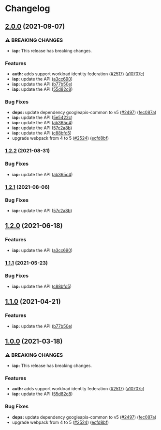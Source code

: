 # Changelog

## [2.0.0](https://www.github.com/googleapis/google-api-nodejs-client/compare/iap-v1.2.2...iap-v2.0.0) (2021-09-07)


### ⚠ BREAKING CHANGES

* **iap:** This release has breaking changes.

### Features

* **auth:** adds support workload identity federation ([#2517](https://www.github.com/googleapis/google-api-nodejs-client/issues/2517)) ([a10707c](https://www.github.com/googleapis/google-api-nodejs-client/commit/a10707c477759e7c9ef6360a2fe800856fb600c1))
* **iap:** update the API ([a3cc690](https://www.github.com/googleapis/google-api-nodejs-client/commit/a3cc69016a0d9fcb8456b56fcfd4cc7d38e7d9a6))
* **iap:** update the API ([b77b50e](https://www.github.com/googleapis/google-api-nodejs-client/commit/b77b50e753efed18ad9e49283a49184a39784ed7))
* **iap:** update the API ([55d82c8](https://www.github.com/googleapis/google-api-nodejs-client/commit/55d82c87b491b1b6d56d142dbe682b9cf99447cc))


### Bug Fixes

* **deps:** update dependency googleapis-common to v5 ([#2497](https://www.github.com/googleapis/google-api-nodejs-client/issues/2497)) ([fec087a](https://www.github.com/googleapis/google-api-nodejs-client/commit/fec087abcf3d994dd41c3ffa0a0c12b1f9f09dae))
* **iap:** update the API ([5e5422c](https://www.github.com/googleapis/google-api-nodejs-client/commit/5e5422c465824bc76fcad644d6d7ec657d580fc6))
* **iap:** update the API ([ab365c4](https://www.github.com/googleapis/google-api-nodejs-client/commit/ab365c46a8d6fec7f383620157875868fb2cfa6a))
* **iap:** update the API ([57c2a8b](https://www.github.com/googleapis/google-api-nodejs-client/commit/57c2a8b9088921ae2726d87abbc00607a6d5714b))
* **iap:** update the API ([c88bfd5](https://www.github.com/googleapis/google-api-nodejs-client/commit/c88bfd5d45e50c02c795890d9d4bcaf0062cde7d))
* upgrade webpack from 4 to 5  ([#2524](https://www.github.com/googleapis/google-api-nodejs-client/issues/2524)) ([ecfd8bf](https://www.github.com/googleapis/google-api-nodejs-client/commit/ecfd8bfcd06e1beabff7ec9a8c4000222379eb8d))

### [1.2.2](https://www.github.com/googleapis/google-api-nodejs-client/compare/iap-v1.2.1...iap-v1.2.2) (2021-08-31)


### Bug Fixes

* **iap:** update the API ([ab365c4](https://www.github.com/googleapis/google-api-nodejs-client/commit/ab365c46a8d6fec7f383620157875868fb2cfa6a))

### [1.2.1](https://www.github.com/googleapis/google-api-nodejs-client/compare/iap-v1.2.0...iap-v1.2.1) (2021-08-06)


### Bug Fixes

* **iap:** update the API ([57c2a8b](https://www.github.com/googleapis/google-api-nodejs-client/commit/57c2a8b9088921ae2726d87abbc00607a6d5714b))

## [1.2.0](https://www.github.com/googleapis/google-api-nodejs-client/compare/iap-v1.1.1...iap-v1.2.0) (2021-06-18)


### Features

* **iap:** update the API ([a3cc690](https://www.github.com/googleapis/google-api-nodejs-client/commit/a3cc69016a0d9fcb8456b56fcfd4cc7d38e7d9a6))

### [1.1.1](https://www.github.com/googleapis/google-api-nodejs-client/compare/iap-v1.1.0...iap-v1.1.1) (2021-05-23)


### Bug Fixes

* **iap:** update the API ([c88bfd5](https://www.github.com/googleapis/google-api-nodejs-client/commit/c88bfd5d45e50c02c795890d9d4bcaf0062cde7d))

## [1.1.0](https://www.github.com/googleapis/google-api-nodejs-client/compare/iap-v1.0.0...iap-v1.1.0) (2021-04-21)


### Features

* **iap:** update the API ([b77b50e](https://www.github.com/googleapis/google-api-nodejs-client/commit/b77b50e753efed18ad9e49283a49184a39784ed7))

## [1.0.0](https://www.github.com/googleapis/google-api-nodejs-client/compare/iap-v0.1.0...iap-v1.0.0) (2021-03-18)


### ⚠ BREAKING CHANGES

* **iap:** This release has breaking changes.

### Features

* **auth:** adds support workload identity federation ([#2517](https://www.github.com/googleapis/google-api-nodejs-client/issues/2517)) ([a10707c](https://www.github.com/googleapis/google-api-nodejs-client/commit/a10707c477759e7c9ef6360a2fe800856fb600c1))
* **iap:** update the API ([55d82c8](https://www.github.com/googleapis/google-api-nodejs-client/commit/55d82c87b491b1b6d56d142dbe682b9cf99447cc))


### Bug Fixes

* **deps:** update dependency googleapis-common to v5 ([#2497](https://www.github.com/googleapis/google-api-nodejs-client/issues/2497)) ([fec087a](https://www.github.com/googleapis/google-api-nodejs-client/commit/fec087abcf3d994dd41c3ffa0a0c12b1f9f09dae))
* upgrade webpack from 4 to 5  ([#2524](https://www.github.com/googleapis/google-api-nodejs-client/issues/2524)) ([ecfd8bf](https://www.github.com/googleapis/google-api-nodejs-client/commit/ecfd8bfcd06e1beabff7ec9a8c4000222379eb8d))
